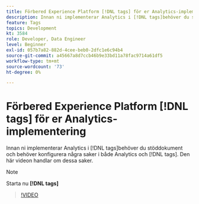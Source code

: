 ```yaml
---
title: Förbered Experience Platform [!DNL tags] för er Analytics-implementering
description: Innan ni implementerar Analytics i [!DNL tags]behöver du stöddokument och behöver konfigurera några saker i både Analytics och [!DNL tags]. Den här videon handlar om dessa saker.
feature: Tags
topics: Development
kt: 3584
role: Developer, Data Engineer
level: Beginner
exl-id: 057b7a82-882d-4cee-beb0-2dfc1e6c94b4
source-git-commit: a45667a8d7ccb46b9e33bd11a78fac9714a61df5
workflow-type: tm+mt
source-wordcount: '73'
ht-degree: 0%

---
```


# Förbered Experience Platform [!DNL tags] för er Analytics-implementering

Innan ni implementerar Analytics i [!DNL tags]behöver du stöddokument och behöver konfigurera några saker i både Analytics och [!DNL tags]. Den här videon handlar om dessa saker.

>[!NOTE]
>
> Starta nu **[!DNL tags]**

>[!VIDEO](https://video.tv.adobe.com/v/28752/?quality=12&learn=on)

